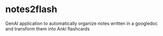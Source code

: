 # notes2flash
GenAI application to automatically organize notes written in a googledoc and transform them into Anki flashcards
